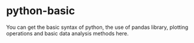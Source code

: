 # python-basic
You can get the basic syntax of python, the use of pandas library, plotting operations and basic data analysis methods here.

